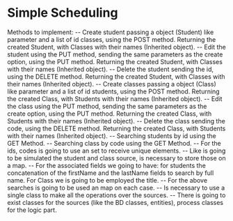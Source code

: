 # Simple Scheduling
Methods to implement:
-- Create student passing a object (Student) like parameter and a list of id classes, using the POST method. Returning the created Student, with Classes with their names (Inherited object).
-- Edit the student using the PUT method, sending the same parameters as the create option, using the PUT method. Returning the created Student, with Classes with their names (Inherited object).
-- Delete the student sending the id, using the DELETE method. Returning the created Student, with Classes with their names (Inherited object).
-- Create classes passing a object (Class) like parameter and a list of id students, using the POST method. Returning the created Class, with Students with their names (Inherited object).
-- Edit the class using the PUT method, sending the same parameters as the create option, using the PUT method. Returning the created Class, with Students with their names (Inherited object).
-- Delete the class sending the code, using the DELETE method. Returning the created Class, with Students with their names (Inherited object).
-- Searching students by id using the GET Method.
-- Searching class by code using the GET Method.
-- For the ids, codes is going to use an set to receive unique elements.
-- Like is going to be simulated the student and class source, is necessary to store those on a map.
-- For the associated fields we going to have: for students the concatenation of the firstName and the lastName fields to search by full name. For Class we is going to be employed the title.
-- For the above searches is going to be used an map on each case.
-- Is necessary to use a single class to make all the operations over the sources.
-- There is going to exist classes for the sources (like the BD classes, entities), process classes for the logic part. 
